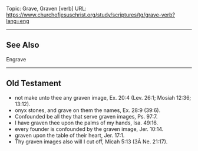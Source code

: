 Topic: Grave, Graven [verb]
URL: https://www.churchofjesuschrist.org/study/scriptures/tg/grave-verb?lang=eng

---

## See Also

Engrave

---

## Old Testament

- not make unto thee any graven image, Ex. 20:4 (Lev. 26:1; Mosiah 12:36; 13:12).
- onyx stones, and grave on them the names, Ex. 28:9 (39:6).
- Confounded be all they that serve graven images, Ps. 97:7.
- I have graven thee upon the palms of my hands, Isa. 49:16.
- every founder is confounded by the graven image, Jer. 10:14.
- graven upon the table of their heart, Jer. 17:1.
- Thy graven images also will I cut off, Micah 5:13 (3Â Ne. 21:17).


